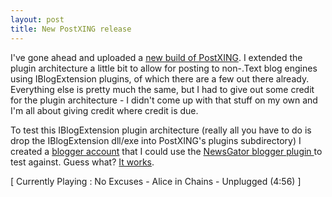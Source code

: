 ```yaml
---
layout: post
title: New PostXING release
---
```


I've gone ahead and uploaded a <a href="http://PostXING.url123.com/v1.1.5017.1">new build of PostXING</a>. I 
extended the plugin architecture a little bit to allow for posting to non-.Text 
blog engines using IBlogExtension plugins, of which there are a few out there 
already. Everything else is pretty much the same, but I had to give out some 
credit for the plugin architecture - I didn't come up with that stuff on my own 
and I'm all about giving credit where credit is due.

To test this IBlogExtension plugin architecture (really all you have to do is 
drop the IBlogExtension dll/exe into PostXING's plugins subdirectory) I created 
a <a href="http://bluefenix.blogspot.com/">blogger account</a> that I could 
use the <a href="http://www.newsgator.com/plugins/default.aspx">NewsGator 
blogger plugin </a>to test against. Guess what? <a href="http://bluefenix.blogspot.com/2005/01/new-postxing-release.html">It 
works</a>.

<p class="media">[ Currently Playing : No Excuses - Alice in Chains - Unplugged 
(4:56) ]</p>